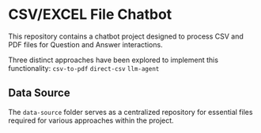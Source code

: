 # CSV/EXCEL File Chatbot 

This repository contains a chatbot project designed to process CSV and PDF files for Question and Answer interactions. 

Three distinct approaches have been explored to implement this functionality: `csv-to-pdf` `direct-csv` `llm-agent`

## Data Source

The `data-source` folder serves as a centralized repository for essential files required for various approaches within the project.

